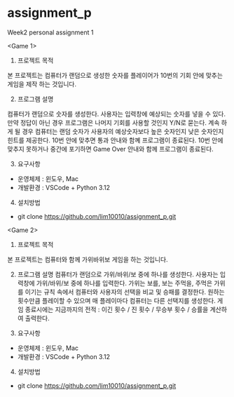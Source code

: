 # assignment_p
Week2 personal assignment 1

<Game 1>

1. 프로젝트 목적

본 프로젝트는 컴퓨터가 랜덤으로 생성한 숫자를 플레이어가 10번의 기회 안에 맞추는 게임을 제작 하는 것입니다.

2. 프로그램 설명

컴퓨터가 랜덤으로 숫자를 생성한다.
사용자는 입력창에 예상되는 숫자를 넣을 수 있다.
만약 정답이 아닌 경우 프로그램은 나머지 기회를 사용할 것인지 Y/N로 묻는다.
계속 하게 될 경우 컴퓨터는 랜덤 숫자가 사용자의 예상숫자보다 높은 숫자인지 낮은 숫자인지 힌트를 제공한다.
10번 안에 맞추면 통과 안내와 함꼐 프로그램이 종료된다.
10번 안에 맞추지 못하거나 중간에 포기하면 Game Over 안내와 함께 프로그램이 종료된다.

3. 요구사항

- 운영체제 : 윈도우, Mac
- 개발환경 : VSCode + Python 3.12 

4. 설치방법

- git clone https://github.com/lim10010/assignment_p.git


<Game 2>

1. 프로젝트 목적

본 프로젝트는 컴퓨터와 함께 가위바위보 게임을 하는 것입니다.

2. 프로그램 설명
컴퓨터가 랜덤으로 가위/바위/보 중에 하나를 생성한다.
사용자는 입력창에 가위/바위/보 중에 하나를 입력한다.
가위는 보를, 보는 주먹을, 주먹은 가위를 이기는 규칙 속에서 컴퓨터와 사용자의 선택을 비교 및 승패를 결정한다.
원하는 횟수만큼 플레이할 수 있으며 매 플레이마다 컴퓨터는 다른 선택지를 생성한다.
게임 종료시에는 지금까지의 전적 : 이긴 횟수 / 진 횟수 / 무승부 횟수 / 승률을 계산하여 출력한다.

3. 요구사항

- 운영체제 : 윈도우, Mac
- 개발환경 : VSCode + Python 3.12 

4. 설치방법

- git clone https://github.com/lim10010/assignment_p.git
